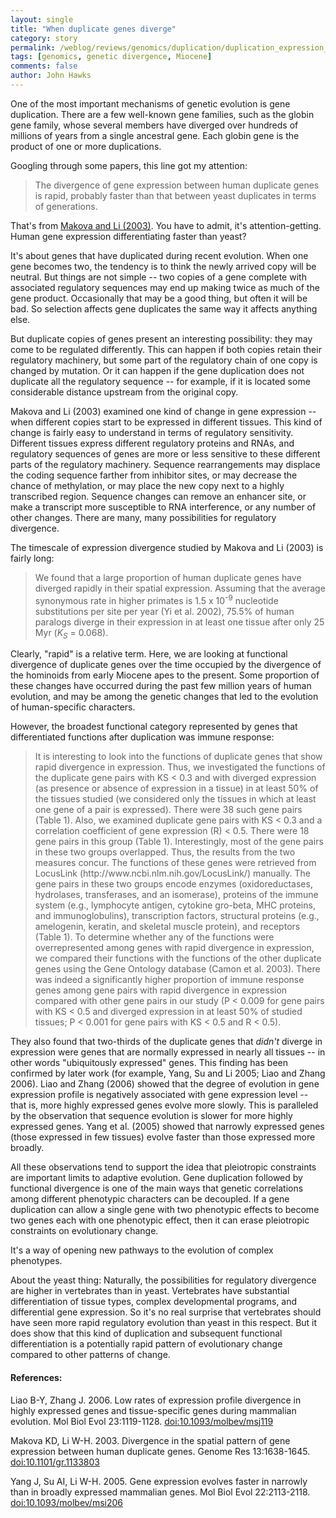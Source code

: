 ```yaml
---
layout: single 
title: "When duplicate genes diverge" 
category: story
permalink: /weblog/reviews/genomics/duplication/duplication_expression_divergence_makova_2003.html
tags: [genomics, genetic divergence, Miocene] 
comments: false 
author: John Hawks 
---
```



<p>
One of the most important mechanisms of genetic evolution is gene duplication. There are a few well-known gene families, such as the globin gene family, whose several members have diverged over hundreds of millions of years from a single ancestral gene. Each globin gene is the product of one or more duplications. 
</p>

<p>
Googling through some papers, this line got my attention: 
</p>

<blockquote>The divergence of gene expression between human duplicate genes is rapid, probably faster than that between yeast duplicates in terms of generations.</blockquote>

<p>
That's from <a href="http://dx.doi.org/10.1101/gr.1133803">Makova and Li (2003)</a>. You have to admit, it's attention-getting. Human gene expression differentiating faster than yeast? 
</p>

<p>
It's about genes that have duplicated during recent evolution. When one gene becomes two, the tendency is to think the newly arrived copy will be neutral. But things are not simple -- two copies of a gene complete with associated regulatory sequences may end up making twice as much of the gene product. Occasionally that may be a good thing, but often it will be bad. So selection affects gene duplicates the same way it affects anything else. 
</p>

<p>
But duplicate copies of genes present an interesting possibility: they may come to be regulated differently. This can happen if both copies retain their regulatory machinery, but some part of the regulatory chain of one copy is changed by mutation. Or it can happen if the gene duplication does not duplicate all the regulatory sequence -- for example, if it is located some considerable distance upstream from the original copy. 
</p>

<p>
Makova and Li (2003) examined one kind of change in gene expression -- when different copies start to be expressed in different tissues. This kind of change is fairly easy to understand in terms of regulatory sensitivity. Different tissues express different regulatory proteins and RNAs, and regulatory sequences of genes are more or less sensitive to these different parts of the regulatory machinery. Sequence rearrangements may displace the coding sequence farther from inhibitor sites, or may decrease the chance of methylation, or may place the new copy next to a highly transcribed region. Sequence changes can remove an enhancer site, or make a transcript more susceptible to RNA interference, or any number of other changes. There are many, many possibilities for regulatory divergence. 
</p>

<p>
The timescale of expression divergence studied by Makova and Li (2003) is fairly long: 
</p>

<blockquote>We found that a large proportion of human duplicate genes have diverged rapidly in their spatial expression. Assuming that the average synonymous rate in higher primates is 1.5 x 10<sup>-9</sup> nucleotide substitutions per site per year (Yi et al. 2002), 75.5% of human paralogs diverge in their expression in at least one tissue after only 25 Myr (<i>K<sub>S</sub></i> = 0.068). </blockquote>

<p>
Clearly, "rapid" is a relative term. Here, we are looking at functional divergence of duplicate genes over the time occupied by the divergence of the hominoids from early Miocene apes to the present. Some proportion of these changes have occurred during the past few million years of human evolution, and may be among the genetic changes that led to the evolution of human-specific characters. 
</p>

<p>
However, the broadest functional category represented by genes that differentiated functions after duplication was immune response: 
</p>

<blockquote>It is interesting to look into the functions of duplicate genes that show rapid divergence in expression. Thus, we investigated the functions of the duplicate gene pairs with KS < 0.3 and with diverged expression (as presence or absence of expression in a tissue) in at least 50% of the tissues studied (we considered only the tissues in which at least one gene of a pair is expressed). There were 38 such gene pairs (Table 1). Also, we examined duplicate gene pairs with KS < 0.3 and a correlation coefficient of gene expression (R) < 0.5. There were 18 gene pairs in this group (Table 1). Interestingly, most of the gene pairs in these two groups overlapped. Thus, the results from the two measures concur. The functions of these genes were retrieved from LocusLink (http://www.ncbi.nlm.nih.gov/LocusLink/) manually. The gene pairs in these two groups encode enzymes (oxidoreductases, hydrolases, transferases, and an isomerase), proteins of the immune system (e.g., lymphocyte antigen, cytokine gro-beta, MHC proteins, and immunoglobulins), transcription factors, structural proteins (e.g., amelogenin, keratin, and skeletal muscle protein), and receptors (Table 1). To determine whether any of the functions were overrepresented among genes with rapid divergence in expression, we compared their functions with the functions of the other duplicate genes using the Gene Ontology database (Camon et al. 2003). There was indeed a significantly higher proportion of immune response genes among gene pairs with rapid divergence in expression compared with other gene pairs in our study (P < 0.009 for gene pairs with KS < 0.5 and diverged expression in at least 50% of studied tissues; P < 0.001 for gene pairs with KS < 0.5 and R < 0.5).</blockquote>

<p>
They also found that two-thirds of the duplicate genes that <i>didn't</i> diverge in expression were genes that are normally expressed in nearly all tissues -- in other words "ubiquitously expressed" genes. This finding has been confirmed by later work (for example, Yang, Su and Li 2005; Liao and Zhang 2006). Liao and Zhang (2006) showed that the degree of evolution in gene expression profile is negatively associated with gene expression level -- that is, more highly expressed genes evolve more slowly. This is paralleled by the observation that sequence evolution is slower for more highly expressed genes. Yang et al. (2005) showed that narrowly expressed genes (those expressed in few tissues) evolve faster than those expressed more broadly. 
</p>

<p>
All these observations tend to support the idea that pleiotropic constraints are important limits to adaptive evolution. Gene duplication followed by functional divergence is one of the main ways that genetic correlations among different phenotypic characters can be decoupled. If a gene duplication can allow a single gene with two phenotypic effects to become two genes each with one phenotypic effect, then it can erase pleiotropic constraints on evolutionary change. 
</p>

<p>
It's a way of opening new pathways to the evolution of complex phenotypes. 
</p>

<p>
About the yeast thing: Naturally, the possibilities for regulatory divergence are higher in vertebrates than in yeast. Vertebrates have substantial differentiation of tissue types, complex developmental programs, and differential gene expression. So it's no real surprise that vertebrates should have seen more rapid regulatory evolution than yeast in this respect. But it does show that this kind of duplication and subsequent functional differentiation is a potentially rapid pattern of evolutionary change compared to other patterns of change. 
</p>

<h4>References:</h4>

<p class="cite">Liao B-Y, Zhang J. 2006. Low rates of expression profile divergence in highly expressed genes and tissue-specific genes during mammalian evolution. Mol Biol Evol 23:1119-1128. <a href="http://dx.doi.org/10.1093/molbev/msj119">doi:10.1093/molbev/msj119</a></p>

<p class="cite">Makova KD, Li W-H. 2003. Divergence in the spatial pattern of gene expression between human duplicate genes. Genome Res 13:1638-1645. <a href="http://dx.doi.org/10.1101/gr.1133803">doi:10.1101/gr.1133803</a></p>

<p class="cite">Yang J, Su AI, Li W-H. 2005. Gene expression evolves faster in narrowly than in broadly expressed mammalian genes. Mol Biol Evol 22:2113-2118. <a href="http://dx.doi.org/10.1093/molbev/msi206">doi:10.1093/molbev/msi206</a></p>

